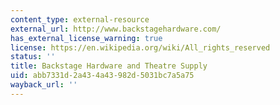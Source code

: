 ```yaml
---
content_type: external-resource
external_url: http://www.backstagehardware.com/
has_external_license_warning: true
license: https://en.wikipedia.org/wiki/All_rights_reserved
status: ''
title: Backstage Hardware and Theatre Supply
uid: abb7331d-2a43-4a43-982d-5031bc7a5a75
wayback_url: ''
---
```

